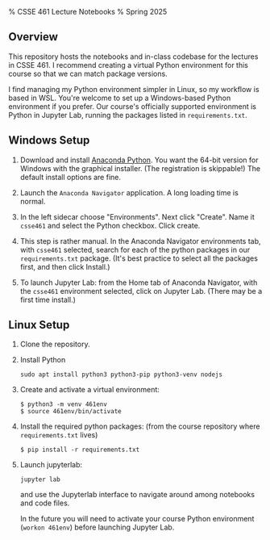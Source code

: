 % CSSE 461 Lecture Notebooks
% Spring 2025

## Overview

This repository hosts the notebooks and in-class codebase for the lectures in CSSE 461. I recommend 
creating a virtual Python environment for this course so that we can match package versions.

I find managing my Python environment simpler in Linux, so my workflow is based in WSL. You're 
welcome to set up a Windows-based Python environment if you prefer. Our course's officially 
supported environment is Python in Jupyter Lab, running the packages listed in `requirements.txt`.

## Windows Setup

1. Download and install [Anaconda Python](https://www.anaconda.com/download). You want the 64-bit 
version for Windows with the graphical installer. (The registration is skippable!) The default install
options are fine.

2. Launch the `Anaconda Navigator` application. A long loading time is normal.

3. In the left sidecar choose "Environments". Next click "Create". Name it `csse461` and select the Python 
checkbox. Click create.

4. This step is rather manual. In the Anaconda Navigator environments tab, with `csse461` selected, 
search for each of the python packages in our `requirements.txt` package. (It's best practice to 
select all the packages first, and then click Install.)

5. To launch Jupyter Lab: from the Home tab of Anaconda Navigator, with the `csse461` environment
selected, click on Jupyter Lab. (There may be a first time install.)

## Linux Setup

1. Clone the repository.

2. Install Python
    ```
    sudo apt install python3 python3-pip python3-venv nodejs
    ```

3. Create and activate a virtual environment:
   ```
   $ python3 -m venv 461env
   $ source 461env/bin/activate
   ```

4. Install the required python packages:
   (from the course repository where `requirements.txt` lives)
   ```
   $ pip install -r requirements.txt
   ```

5. Launch jupyterlab:

   ```
   jupyter lab
   ```

   and use the Jupyterlab interface to navigate around among notebooks and code files.

   In the future you will need to activate your course Python environment (`workon 461env`) before launching Jupyter Lab.

